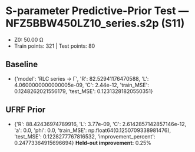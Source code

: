 # S-parameter Predictive-Prior Test — NFZ5BBW450LZ10_series.s2p (S11)
- Z0: 50.00 Ω
- Train points: 321  |  Test points: 80

## Baseline
- {'model': 'RLC series -> Γ', 'R': 82.52941176470588, 'L': 4.0600000000000005e-09, 'C': 2.44e-12, 'train_MSE': 0.1248262021556179, 'test_MSE': 0.12313281820550351}

## UFRF Prior
- {'R': 88.42436974789916, 'L': 3.77e-09, 'C': 2.6142857142857146e-12, 'a': 0.0, 'phi': 0.0, 'train_MSE': np.float64(0.1250709338981476), 'test_MSE': 0.1228277767816532, 'improvement_percent': 0.24773364915696694}
**Held-out improvement:** 0.25%